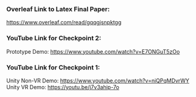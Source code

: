 ### Overleaf Link to Latex Final Paper:  
https://www.overleaf.com/read/gqqgjsnpktgg  

### YouTube Link for Checkpoint 2:  
Prototype Demo: https://www.youtube.com/watch?v=E7ONGuT5zOo

### YouTube Link for Checkpoint 1:  
Unity Non-VR Demo: https://www.youtube.com/watch?v=niQPqMDvrWY  
Unity VR Demo: https://youtu.be/j7v3ahip-7o  
